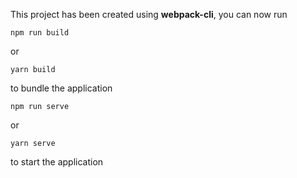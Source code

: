 This project has been created using **webpack-cli**, you can now run

```
npm run build
```

or

```
yarn build
```

to bundle the application


```
npm run serve
```

or

```
yarn serve
```
to start the application
